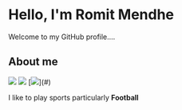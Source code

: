# Hello, I'm Romit Mendhe
Welcome to my GitHub profile....


## About me
[![](https://img.shields.io/badge/Programming%20Language-Python-informational?style=flat&&color=2bbc8a&logo=pastebin)](#)
[![](https://img.shields.io/badge/Music-Metal-informational?style=flat&&color=2bbc8a&logo=applemusic)](#)
[![](https://img.shields.io/badge/Sports-Football-informational?style=flat&&color=2bbc8a&logo=:soccer:)](#)

I like to play sports particularly **Football**

